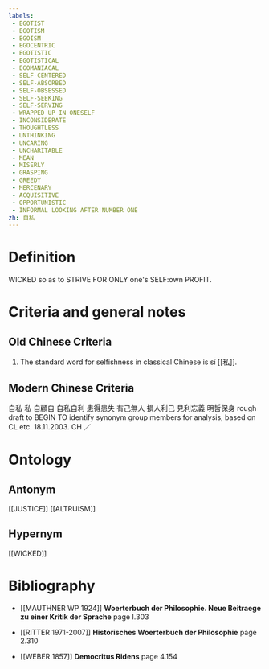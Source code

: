 ```yaml
---
labels: 
 - EGOTIST
 - EGOTISM
 - EGOISM
 - EGOCENTRIC
 - EGOTISTIC
 - EGOTISTICAL
 - EGOMANIACAL
 - SELF-CENTERED
 - SELF-ABSORBED
 - SELF-OBSESSED
 - SELF-SEEKING
 - SELF-SERVING
 - WRAPPED UP IN ONESELF
 - INCONSIDERATE
 - THOUGHTLESS
 - UNTHINKING
 - UNCARING
 - UNCHARITABLE
 - MEAN
 - MISERLY
 - GRASPING
 - GREEDY
 - MERCENARY
 - ACQUISITIVE
 - OPPORTUNISTIC
 - INFORMAL LOOKING AFTER NUMBER ONE
zh: 自私
---
```


# Definition
WICKED so as to STRIVE FOR ONLY one's SELF:own PROFIT.
# Criteria and general notes
## Old Chinese Criteria
1. The standard word for selfishness in classical Chinese is sī [[私]].
## Modern Chinese Criteria
自私
私
自顧自
自私自利
患得患失
有己無人
損人利己
見利忘義
明哲保身
rough draft to BEGIN TO identify synonym group members for analysis, based on CL etc. 18.11.2003. CH ／
# Ontology

## Antonym
[[JUSTICE]]
[[ALTRUISM]]
## Hypernym
[[WICKED]]
# Bibliography
- [[MAUTHNER WP 1924]]
**Woerterbuch der Philosophie. Neue Beitraege zu einer Kritik der Sprache** page I.303

- [[RITTER 1971-2007]]
**Historisches Woerterbuch der Philosophie** page 2.310

- [[WEBER 1857]]
**Democritus Ridens** page 4.154
